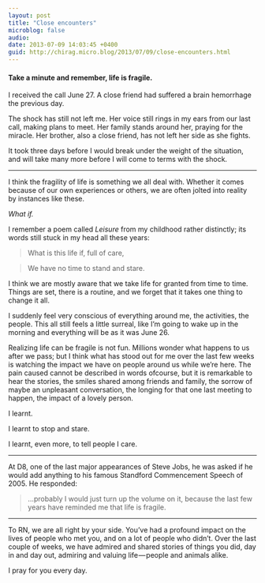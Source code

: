 ```yaml
---
layout: post
title: "Close encounters"
microblog: false
audio: 
date: 2013-07-09 14:03:45 +0400
guid: http://chirag.micro.blog/2013/07/09/close-encounters.html
---
```

<h4>Take a minute and remember, life is fragile.</h4>
<p>I received the call June 27. A close friend had suffered a brain hemorrhage the previous day.</p>
<p>The shock has still not left me. Her voice still rings in my ears from our last call, making plans to meet. Her family stands around her, praying for the miracle. Her brother, also a close friend, has not left her side as she fights.</p>
<p>It took three days before I would break under the weight of the situation, and will take many more before I will come to terms with the shock.</p>
<hr>

<p>I think the fragility of life is something we all deal with. Whether it comes because of our own experiences or others, we are often jolted into reality by instances like these.</p>
<p><em>What if.</em></p>
<p>I remember a poem called <em>Leisure </em>from my childhood rather distinctly; its words still stuck in my head all these years:</p>
<blockquote>What is this life if, full of care,</blockquote>
<blockquote>We have no time to stand and stare.</blockquote>
<p>I think we are mostly aware that we take life for granted from time to time. Things are set, there is a routine, and we forget that it takes one thing to change it all.</p>
<p>I suddenly feel very conscious of everything around me, the activities, the people. This all still feels a little surreal, like I’m going to wake up in the morning and everything will be as it was June 26.</p>
<p>Realizing life can be fragile is not fun. Millions wonder what happens to us after we pass; but I think what has stood out for me over the last few weeks is watching the impact we have on people around us while we’re here. The pain caused cannot be described in words ofcourse, but it is remarkable to hear the stories, the smiles shared among friends and family, the sorrow of maybe an unpleasant conversation, the longing for that one last meeting to happen, the impact of a lovely person.</p>
<p>I learnt.</p>
<p>I learnt to stop and stare.</p>
<p>I learnt, even more, to tell people I care.</p>
<hr>

<p>At D8, one of the last major appearances of Steve Jobs, he was asked if he would add anything to his famous Standford Commencement Speech of 2005. He responded:</p>
<blockquote>…probably I would just turn up the volume on it, because the last few years have reminded me that life is fragile.</blockquote>
<hr>

<p>To RN, we are all right by your side. You’ve had a profound impact on the lives of people who met you, and on a lot of people who didn’t. Over the last couple of weeks, we have admired and shared stories of things you did, day in and day out, admiring and valuing life — people and animals alike.</p>
<p>I pray for you every day.</p>
